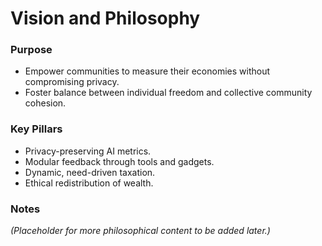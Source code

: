 # Vision and Philosophy

### Purpose
- Empower communities to measure their economies without compromising privacy.
- Foster balance between individual freedom and collective community cohesion.

### Key Pillars
- Privacy-preserving AI metrics.
- Modular feedback through tools and gadgets.
- Dynamic, need-driven taxation.
- Ethical redistribution of wealth.

### Notes
_(Placeholder for more philosophical content to be added later.)_